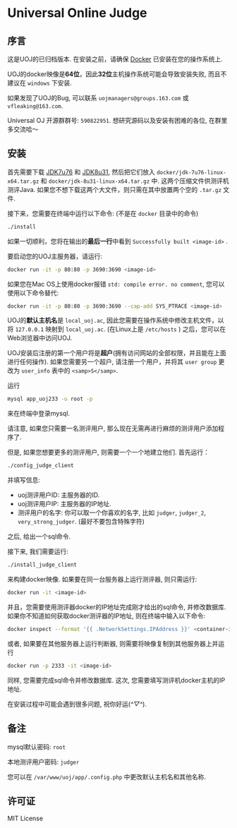 # Universal Online Judge

## 序言

这是UOJ的已归档版本. 在安装之前，请确保 [Docker](https://www.docker.com/) 已安装在您的操作系统上.

UOJ的docker映像是**64位**，因此**32位**主机操作系统可能会导致安装失败, 而且不建议在 `windows` 下安装.

如果发现了UOJ的Bug, 可以联系 `uojmanagers@groups.163.com` 或 `vfleaking@163.com`.

Universal OJ 开源群群号: `590822951`. 想研究源码以及安装有困难的各位, 在群里多交流哈～

## 安装

首先需要下载 [JDK7u76](http://www.oracle.com/technetwork/java/javase/downloads/java-archive-downloads-javase7-521261.html#jdk-7u76-oth-JPR) 和 [JDK8u31](http://www.oracle.com/technetwork/java/javase/downloads/java-archive-javase8-2177648.html#jdk-8u31-oth-JPR), 然后把它们放入 `docker/jdk-7u76-linux-x64.tar.gz` 和 `docker/jdk-8u31-linux-x64.tar.gz` 中. 这两个压缩文件供测评机测评Java. 如果您不想下载这两个大文件，则只需在其中放置两个空的 `.tar.gz` 文件.

接下来，您需要在终端中运行以下命令: (不是在 `docker` 目录中的命令)
```sh
./install
```
如果一切顺利，您将在输出的**最后一行**中看到 `Successfully built <image-id>` .

要启动您的UOJ主服务器，请运行:
```sh
docker run -it -p 80:80 -p 3690:3690 <image-id>
```
如果您在Mac OS上使用docker报错 `std: compile error. no comment`, 您可以使用以下命令替代:
```sh
docker run -it -p 80:80 -p 3690:3690 --cap-add SYS_PTRACE <image-id>
```

UOJ的**默认主机名**是 `local_uoj.ac`, 因此您需要在操作系统中修改主机文件，以将 `127.0.0.1` 映射到 `local_uoj.ac`. (在Linux上是 `/etc/hosts` ) 之后，您可以在Web浏览器中访问UOJ.

UOJ安装后注册的第一个用户将是**超户**(拥有访问网站的全部权限，并且能在上面进行任何操作). 如果您需要另一个超户, 请注册一个用户，并将其 `user group` 更改为 `user_info` 表中的 `<samp>S</samp>`.

运行
```sh
mysql app_uoj233 -u root -p
```
来在终端中登录mysql.

请注意, 如果您只需要一名测评用户, 那么现在无需再进行麻烦的测评用户添加程序了.

但是, 如果您想要更多的测评用户, 则需要一个一个地建立他们. 首先运行：
```sh
./config_judge_client
```
并填写信息:

* uoj测评用户ID: 主服务器的ID.
* uoj测评用户IP: 主服务器的IP地址.
* 测评用户的名字: 你可以取一个你喜欢的名字, 比如 `judger`, `judger_2`, `very_strong_judger`. (最好不要包含特殊字符)

之后, 给出一个sql命令.

接下来, 我们需要运行:
```sh
./install_judge_client
```

来构建docker映像. 如果要在同一台服务器上运行测评器, 则只需运行:
```sh
docker run -it <image-id>
```

并且，您需要使用测评器docker的IP地址完成刚才给出的sql命令, 并修改数据库. 如果你不知道如何获取docker测评器的IP地址, 则在终端中输入以下命令:
```sh
docker inspect --format '{{ .NetworkSettings.IPAddress }}' <container-id>
```

或者, 如果要在其他服务器上运行判断器, 则需要将映像复制到其他服务器上并运行
```sh
docker run -p 2333 -it <image-id>
```
同样, 您需要完成sql命令并修改数据库. 这次, 您需要填写测评机docker主机的IP地址.

在安装过程中可能会遇到很多问题, 祝你好运(*^▽^*).

## 备注

mysql默认密码: `root`

本地测评用户密码: `judger`

您可以在 `/var/www/uoj/app/.config.php` 中更改默认主机名和其他名称.

## 许可证

MIT License

